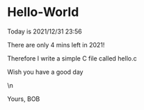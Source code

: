# Hello-World

Today is 2021/12/31 23:56

There are only 4 mins left in 2021!

Therefore I write a simple C file called hello.c

Wish you have a good day

\n

Yours, BOB
